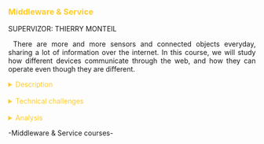 <h3 style="color: #ffca28">Middleware & Service</h3>

SUPERVIZOR: THIERRY MONTEIL

<p style="text-indent: 2%; text-align: justify;">
    There are more and more sensors and connected objects everyday, sharing a lot of information over the internet. In this course, we will study how different devices communicate through the web, and how they can operate even though they are different.
</p>

<details>
    <summary style="color: #ffca28">Description</summary>
    <p style="text-indent: 2%; margin-left: 2%; text-align: justify;">
        The Middleware & Service course or module gathers three classes that study different technologies used today in IoT for different purposes. First, we had a class about Service Oriented Architecture, the main standard used today to develop Web Services, that are a prominent part of the web today. Then, we studied the middleware platform OM2M, which goal is to ensure interoperability between all types of sensors and applications, a crucial problematic of IoT. Finally, we tackled cloud computing techniques like virtualization in the last class.
    </p>
    <table style="border-collapse: collapse; border: 1px #ffca28 solid; text-align: center; margin-left: 2%;">
    <tr style="border: 1px #ffca28 solid; background-color: #ffca28; color: #282c34; font-weight: bold;text-align: center; padding: 10px;">
       <th style="border: 1px #ffca28 solid;">Class name</th>
       <th style="border: 1px #ffca28 solid;">Context & Mission</th>
    </tr>
    <tr>
       <td style="border: 1px #ffca28 solid; font-weight: bold;">Service Oriented Architecture</td>
       <td style="border: 1px #ffca28 solid;">Lectures, laboratories and a big project about the concepts of web services and Service Oriented Architecure (SOA). This class oversees a lot of technologies like SOAP, BPEL or REST.</td>
    </tr>
    <tr>
       <td style="border: 1px #ffca28 solid; font-weight: bold;">Middleware for IoT</td>
       <td style="border: 1px #ffca28 solid;">Lectures and laboratories about middleware options for IoT sensors and applications, with a focus on the OM2M platform, based on the OneM2M standard and developed here in Toulouse. During the labs, we had the chance to work with real sensors and see the power of OM2M with real-life applications.</td>
    </tr>
    <tr>
       <td style="border: 1px #ffca28 solid; font-weight: bold;">Cloud & autonomic management</td>
       <td style="border: 1px #ffca28 solid;">This class allows us to discover the main concepts of cloud based computing, mainly talking about classic techniques such as virtualization or fog computing. Lectures followed by laboratories to practice the concepts.</td>
    </tr>
    </table>
    <br>
    <details style="text-indent: 10%;">
        <summary style="color: #ffca28">Service Oriented Architecture & OM2M project</summary>
        <p style="text-indent: 10%; margin-left: 10%; text-align: justify;">
            The main project of this module was the Service Oriented Architecture (SOA) project. It had a really interesting premise, because it aimed to bring together the skills learned in both the SOA and OM2M classes into one big project.
        </p>
        <p style="text-indent: 10%; margin-left: 10%; text-align: justify;">
            The objective for the project was to create a simulation of smart room management for INSA buildings. With IoT and 5G coming along, buildings start to include sensors and actuators that control many of the appliances present in the rooms. What we had to do was think of sensors and actuators that would be relevent in a classroom, and then create scenarios where we would pilot these devices.
        </p>
        <p style="text-indent: 10%; margin-left: 10%; text-align: justify;">
            The idea was to create Web services that would perform some key actions on our sensors or actuators. We chose to implement windows and lamps actuators, along with gas, light and temperature sensors. For each device, we associated a service, which would do key operations: get the device state or value, and act on it in the case of actuators.
        </p>
        <p style="text-indent: 10%; margin-left: 10%; text-align: justify;">
            The different Web services were controlled by a main entity, called the Controller. It was in charge of implementing the scenarios, meaning that it would check the value of a certain sensor by calling its service and then would activate a light or window in response.
        </p>
        <p style="text-indent: 10%; margin-left: 10%; text-align: justify;">
            Unfortunately, we could not actually use real-life sensors or actuators. This is where OM2M comes in, because we used it to simulate sensors, by creating Applicartion Entities and manually populating them with Content Instances.
        </p>
        <p style="text-indent: 10%; margin-left: 10%; text-align: justify;">
            A web user interface was also developped to monitor and act directly on the devices of the system. It is a way for the administrator of the building to watch if any part is malfunctioning, or if some threshold values (for example max temperature at which we open the windows) need to be changed. In the context of the project, we could also directly put the value of a certain sensor or actuator, by sending a direct request to OM2M. It is by using this that we could verify that the scenarios were indeed working and that changing the value of a sensor above a fixed threshold triggered an actuator.
        </p>
        <p style="text-indent: 10%; margin-left: 10%; text-align: justify;">
            It is important to note that this project was linked to the Software Engineering class, present in the data analysis module. Indeed, we did this project following the Agile method, with three sprints of three weeks followed by a team of three students. It is a bit of an extreme case of Agile method practise, but we still were able to use powerful management tools thanks to it. You can find detailed explanation of this part in the descriptive part of the data analysis module by clicking on this link.
        </p>
    </details>
</details>
<br>
<details>
    <summary style="color: #ffca28">Technical challenges</summary>
     <br>
    <details style="text-indent: 2%;">
        <summary style="color: #ffca28">Middleware for IoT</summary>
        <p style="text-indent: 2%; margin-left: 2%; text-align: justify;">
            The middleware class had its main technical challenges during the laboratories that preceded the SOA project. These labs were design to have us practice with the OM2M platform on real-life examples, and even with real devices. The main difficulty was understanding the nomenclature and the specificities of the OM2M standard. There is not a lot of documentation online yet, as the standard is pretty recent, so it was complicated to fully understand how OM2M functionned and what it could do.Thanks to the explanations of our lab tutors and a lot of exchange between peers, I was able to understand the platform well and use it accordingly.
        </p>
        <p style="text-indent: 2%; margin-left: 2%; text-align: justify;">
           There were four labs, but the main difficulty appeared in the third and fourth labs. In them, we were tasked to input real sensors and smart lights, a Philips Hue connected bulb and a Fibraro light sensor in our case. As you can see on the preceding schematic, our task was to use OM2M as the middleware which would get light intensity data and act on the Philips Hue accordingly. We also used the node-red tool, a really useful graphic API software which also proved useful in the Smart Devices module. 
        </p>
    </details>
    <br>
    <details style="text-indent: 2%;">
        <summary style="color: #ffca28">Service Oriented Architecture</summary>
        <p style="text-indent: 2%; margin-left: 2%; text-align: justify;">
            The technical challenges of SOA were mainly present in the project, but it mostly came from the many different technologies that the class had us manipulate even before the project started, with a lot of tutorials. The main idea was to be able to create and deploy Web services, but there exists many different frameworks to do that:
        </p>
        <ul style="text-align: justify;">
            <li>SOAP: it is probably the techonolgy we looked at the most during the lectures and the tutorials. The technical difficulty with it was mainly that it is a pretty ageing technology, so we were faced with a lot of compatibility problems to run it smoothly. We were using a downgraded version of Eclipse and still had some issues to run servers correctly.</li>
            <br>
            <li>BPEL: we did not view a lot of BPEL during the tutorials, but it is still worth mentionning. It is a graphical tool, which allows to design and create Web services and more importantly to orchestrate the communication between different Web services. It seemed to be pretty powerful, however there was a steep learning curve and it did not feel that it made the process easier than managing services in a more classical textual way.</li>
            <br>
            <li>REST: probably the most popular standard to build APIs and Web services, we used REST in the context of Java, using the Jersey library. It is a pretty familiar library, however the main technical challenges here came from the fact that it is pretty uncommon to use Java and Jersey for big projects involving many services. It is hard to juggle between java projects and work collaboratively with a team.</li>
            <br>
            <li>Microservices with Spring Boot: this is a framework that was covered during the last two tutorials, at about the same time that we started the SOA project. It helps with creating simple Web services and deploy them very easily. However, I chose not to focus on this technology and use the more widely used REST instead. Here, the technicak challenge might have been not using Spring Boot and have more difficulty with rest. I still managed to reach my objectives with REST, fortunately.</li>
        </ul>
    </details>
    <br>
    <details style="text-indent: 2%;">
        <summary style="color: #ffca28">Cloud & Autonomic management</summary>
        <p style="text-indent: 2%; margin-left: 2%; text-align: justify;">
            The Cloud and Autonomic management class consisted of only two lectures, directly followed by five laboratories that were really important. We studied mainly two elements: hosted virtual machines and containers using VirtualBox, and bare virtual machines using the Openstack platform.
        </p>
        <ul style="text-align: justify;">
            <li>VirtualBox & Docker: The first technology we experimented was VirtualBox. I already used it to create Linux virtual machines on my Windows laptop, to use Linux-only applications. Using it for this lab was a pretty similar process, but it is what we did with it that was different and challenging. We started two VMs and started two containers on them using Docker. We tested the main operations on containers, mainly the creation of images and takins snapshots. We saw that containers are really useful to deploy large scale applications that run over multiple servers who all need the same OS and same configuration.</li>
            <br>
            <li>Openstack: Next, we used a different technology to study its different characteristics: Openstack. It is a bare hosted virtual machine service, meaning that it provides VMs that are running directly on the server's hardware, and you can administrate them through a web interface. Openstack also allows for Network virtualization, and it was the biggest challenge for me. As you can see on the adjacent image, we created complex network topologies with wirtual sub local networks, routers and virtual machines. It was really interesting to change routes between virtual networks and see connectivity between machines that were not on a physical network but on a virtual one. We had to use this method to set up a calculator application, with the front-end of the app accessible from the outside world on a public network, and then all the back-end services hidden in an other local network, linked with a virtual gateway.</li>
        </ul>
    </details>
</details>
<br>
<details>
    <summary style="color: #ffca28">Analysis</summary>
    <br>
    <details style="text-indent: 2%;">
        <summary style="color: #ffca28">Self-evaluation with the skills matrix</summary>
        <p style="text-indent: 2%; margin-left: 2%; text-align: justify;">
            The middleware & service module was the most oriented towards skills of IR students. Consequently, the expected level for all skills in the maxtrix is the maximum, mastery level.
        </p>
        <p style="text-indent: 2%; margin-left: 2%; text-align: justify;">
            The Service Oriented Architecture class was the biggest of them all, with a lot of tutorials and then a big, time-consuming project. I already had experience with Web services in REST in my summer internship, and I am very fond of Java, which I practice at INSA and for personal projects. These two elements made it possible for me to understand and master all the technical skills of the class. The concepts presentend that I did not know about were clear and well-documented online, so I feel like I will retain these skills and be able to reuse them easily in my career.
        </p>
        <p style="text-indent: 2%; margin-left: 2%; text-align: justify;">
            The Middleware for Internet of Things class was different, in that I did not know anything about it specifically prior to the class. However, I still knew of HTTP REST requests, which was a huge help since OM2M offers to use REST as its main API. I feel like during the labs, and especially during the project where I was the one in charge of OM2M, I really learned how to use and master the platform.
        </p>
        <p style="text-indent: 2%; margin-left: 2%; text-align: justify;">
            As for the Cloud & Autonomic computing class, it was pretty disconnected from the other two, while still having a lot of technical similarities. Most of the teaching was learning of theoretical concepts that I partially knew from computer culture, and I feel like the five lab sessions were enough for me to take in the main skills of the class.
        </p>
        <br>
        <table style="border-collapse: collapse; border: 1px #ffca28 solid; text-align: center; margin-left: 2%;">
    <tr style="border: 1px #ffca28 solid; background-color: #ffca28; color: #282c34; font-weight: bold;text-align: center; padding: 10px;">
       <th style="border: 1px #ffca28 solid;">Skill</th>
       <th style="border: 1px #ffca28 solid;">Required level</th>
       <th style="border: 1px #ffca28 solid;">Self-evaluation</th>
       <th style="border: 1px #ffca28 solid;">Learning mode</th>
    </tr>
    <tr>
       <td style="border: 1px #abb2bf solid; background-color: #abb2bf; color: #282c34" colspan="4">Service Oriented Architecture</td>
    </tr>
    <tr>
       <td style="border: 1px #ffca28 solid;">Know how to define a Service Oriented Architecture</td>
       <td style="border: 1px #ffca28 solid;">4</td>
       <td style="border: 1px #ffca28 solid;">4</td>
       <td style="border: 1px #ffca28 solid;">IT + PP</td>
    </tr>
    <tr>
       <td style="border: 1px #ffca28 solid;">Deploy an SOA with web services</td>
       <td style="border: 1px #ffca28 solid;">4</td>
       <td style="border: 1px #ffca28 solid;">4</td>
       <td style="border: 1px #ffca28 solid;">IT + PP</td>
    </tr>
    <tr>
       <td style="border: 1px #ffca28 solid;">Deploy and configure an SOA using SOAP</td>
       <td style="border: 1px #ffca28 solid;">4</td>
       <td style="border: 1px #ffca28 solid;">4</td>
       <td style="border: 1px #ffca28 solid;">IT</td>
    </tr>
    <tr>
       <td style="border: 1px #ffca28 solid;">Deploy and configure an SOA using REST</td>
       <td style="border: 1px #ffca28 solid;">4</td>
       <td style="border: 1px #ffca28 solid;">4</td>
       <td style="border: 1px #ffca28 solid;">IT + PP</td>
    </tr>
    <tr>
       <td style="border: 1px #ffca28 solid;">Integrate a process manager in an SOA</td>
       <td style="border: 1px #ffca28 solid;">4</td>
       <td style="border: 1px #ffca28 solid;">4</td>
       <td style="border: 1px #ffca28 solid;">IT</td>
    </tr>
    <tr style="border: 1px #ffca28 solid; background-color: #ffca28;">
        <td colspan="4"></td>
    </tr>
    <tr>
       <td style="border: 1px #abb2bf solid; background-color: #abb2bf; color: #282c34" colspan="4">Middleware for the Internet of Things</td>
    </tr>
    <tr>
       <td style="border: 1px #ffca28 solid;">Know how to situate the main standards of IoT</td>
       <td style="border: 1px #ffca28 solid;">4</td>
       <td style="border: 1px #ffca28 solid;">4</td>
       <td style="border: 1px #ffca28 solid;">IT + PE</td>
    </tr>
    <tr>
       <td style="border: 1px #ffca28 solid;">Deploy an architecture compliant to an IoT standard and implement a sensor network</td>
       <td style="border: 1px #ffca28 solid;">4</td>
       <td style="border: 1px #ffca28 solid;">4</td>
       <td style="border: 1px #ffca28 solid;">IT</td>
    </tr>
    <tr>
       <td style="border: 1px #ffca28 solid;">Deploy and configure an IoT architecture using OM2M</td>
       <td style="border: 1px #ffca28 solid;">4</td>
       <td style="border: 1px #ffca28 solid;">4</td>
       <td style="border: 1px #ffca28 solid;">IT</td>
    </tr>
    <tr>
       <td style="border: 1px #ffca28 solid;">Interact with the different resources of the architecture using REST services</td>
       <td style="border: 1px #ffca28 solid;">4</td>
       <td style="border: 1px #ffca28 solid;">4</td>
       <td style="border: 1px #ffca28 solid;">IT + PP</td>
    </tr>
    <tr>
       <td style="border: 1px #ffca28 solid;">Integrate new technology into the deployed architecture</td>
       <td style="border: 1px #ffca28 solid;">4</td>
       <td style="border: 1px #ffca28 solid;">4</td>
       <td style="border: 1px #ffca28 solid;">IT</td>
    </tr>
    <tr style="border: 1px #ffca28 solid; background-color: #ffca28;">
        <td colspan="4"></td>
    </tr>
    <tr>
       <td style="border: 1px #abb2bf solid; background-color: #abb2bf; color: #282c34" colspan="4">Adaptability: Cloud and Autonomic Computing</td>
    </tr>
    <tr>
       <td style="border: 1px #ffca28 solid;">Understand the concept of cloud computing</td>
       <td style="border: 1px #ffca28 solid;">4</td>
       <td style="border: 1px #ffca28 solid;">4</td>
       <td style="border: 1px #ffca28 solid;">IT</td>
    </tr>
    <tr>
       <td style="border: 1px #ffca28 solid;">Use a IaaS-type cloud service</td>
       <td style="border: 1px #ffca28 solid;">4</td>
       <td style="border: 1px #ffca28 solid;">4</td>
       <td style="border: 1px #ffca28 solid;">IT</td>
    </tr>
    <tr>
       <td style="border: 1px #ffca28 solid;">Deploy and and adapt a cloud-based platform for IoT</td>
       <td style="border: 1px #ffca28 solid;">4</td>
       <td style="border: 1px #ffca28 solid;">4</td>
       <td style="border: 1px #ffca28 solid;">IT</td>
    </tr>
    </table>
    </details>
    <br>
    <details style="text-indent: 2%;">
        <summary style="color: #ffca28">General review and feedback on the course</summary>
        <p style="text-indent: 2%; margin-left: 2%; text-align: justify;">
            This module was pretty interesting because it contained two classes, SOA and OM2M, that work really well together and really benefit from sharing a common project. Similarly to the Smart Devices module, you can really how the skills learned in one class matter and are directly use in the other. Sadly, the Cloud management class, which could have also benefitted from being linked to the other two, took place months after the others, and felt pretty disconnected from everything else. I assume this is because of timetable issues trying to fit all the classes, or mayne keeing the cloud class next to communication classes for the Network virtualization part, but I think I would have really enjoyed an even bigger project regrouping the three classes.
        </p>
        <p style="text-indent: 2%; margin-left: 2%; text-align: justify;">
            I really liked how the three classes were pretty different in overall content, but still echoed each other a lot, relying on the same core concepts, mainly Web services and server constraints and problematics. It did not feel like repetition, and really made me get comfortable with the theoretical concepts and technologies we used.
        </p>
        <p style="text-indent: 2%; margin-left: 2%; text-align: justify;">
            On a personal level, maybe because of my background in IR and with my internship, I really liked the big project we had for SOA. It was heavily criticized by some of my peers, but to me personally it was the kind of large scale project that really allows to see the power of a technology and why it is used so widely in the industry. It is often hard to really illustrate technologies and framework in a limited lab environment, but I feel like it succeeded here.
        </p>
        <p style="text-indent: 2%; margin-left: 2%; text-align: justify;">
            I think that overall, merging the OM2M labs with the SOA project would have been really cool, as a way to implement real sensors and actuators into our project, and not just some simulated ones. It would also add more tutored hours for the project, as it had to be widely done on our free time and some maybe did not get prepared enough for the specific technical targets of the project.
        </p>
        <p style="text-indent: 2%; margin-left: 2%; text-align: justify;">
            This was also the opportunity for me to work on a project with a lot of autonomy for team and time management. I was really invested in the project, and was happy to put in hours to work on it and see the results at the end.
        </P>
        <br>
    </details>
</details>

<p>-Middleware & Service courses-</p>